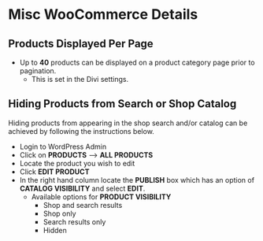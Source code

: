# Misc WooCommerce Details

## Products Displayed Per Page 

* Up to **40** products can be displayed on a product category page prior to pagination.
	* This is set in the Divi settings.

## Hiding Products from Search or Shop Catalog

Hiding products from appearing in the shop search and/or catalog can be achieved by following the instructions below.

* Login to WordPress Admin
* Click on **PRODUCTS** --> **ALL PRODUCTS** 
* Locate the product you wish to edit
* Click **EDIT PRODUCT**
* In the right hand column locate the **PUBLISH** box which has an option of **CATALOG VISIBILITY** and select **EDIT**.
	* Available options for **PRODUCT VISIBILITY**  
		* Shop and search results
		* Shop only
		* Search results only
		* Hidden 
